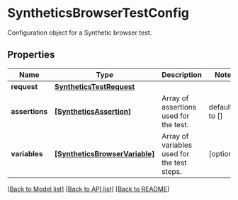 # SyntheticsBrowserTestConfig

Configuration object for a Synthetic browser test.
## Properties
Name | Type | Description | Notes
------------ | ------------- | ------------- | -------------
**request** | [**SyntheticsTestRequest**](SyntheticsTestRequest.md) |  | 
**assertions** | [**[SyntheticsAssertion]**](SyntheticsAssertion.md) | Array of assertions used for the test. | defaults to []
**variables** | [**[SyntheticsBrowserVariable]**](SyntheticsBrowserVariable.md) | Array of variables used for the test steps. | [optional] 

[[Back to Model list]](README.md#documentation-for-models) [[Back to API list]](README.md#documentation-for-api-endpoints) [[Back to README]](README.md)


